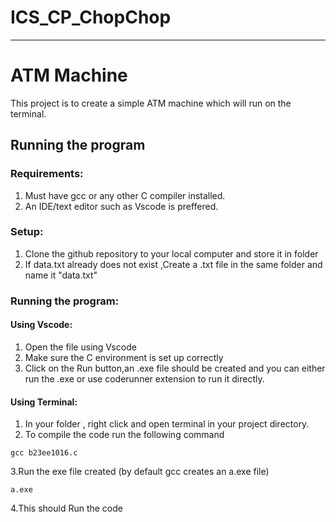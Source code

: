 # ICS_CP_ChopChop
***
# ATM Machine

This project is to create a simple ATM machine which will run on the terminal.


## Running the program
### Requirements:
1. Must have gcc or any other C compiler installed.
2. An IDE/text editor such as Vscode is preffered.
### Setup:
1. Clone the github repository to your local computer and store it in folder  
2. If data.txt already does not exist ,Create a .txt file in the same folder and name it "data.txt"
### Running the program:
#### Using Vscode:
1. Open the file using Vscode
2. Make sure the C environment is set up correctly
3. Click on the Run button,an .exe file should be created and you can either run the .exe or use coderunner extension to run it directly.
#### Using Terminal:
1. In your folder , right click and open terminal in your project directory.
2. To compile the code run the following command 
```shell
gcc b23ee1016.c
```
3.Run the exe file created (by default gcc creates an a.exe file)
```shell
a.exe
```
4.This should Run the code
